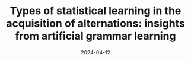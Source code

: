 ---
title: "Types of statistical learning in the acquisition of alternations: insights from artificial grammar learning"
collection: talks
type: "Poster"
permalink: /talks/2024-04-12-wccfl
venue: "WCCFL 42 (West Coast Conference on Formal Linguistics)"
date: 2024-04-12
location: "UC Berkeley, CA, US"
authors: "Kuo, Jennifer"
paperurl: 'http://jenniferxkuo.github.io/files/2024_wccfl.pdf'
ftype: "poster"
---